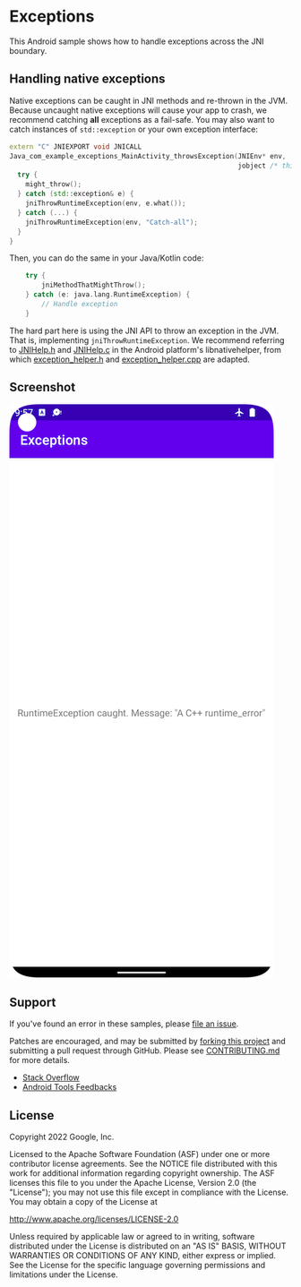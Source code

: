 # Exceptions

This Android sample shows how to handle exceptions across the JNI boundary.

## Handling native exceptions

Native exceptions can be caught in JNI methods and re-thrown in the JVM. Because
uncaught native exceptions will cause your app to crash, we recommend catching
**all** exceptions as a fail-safe. You may also want to catch instances of
`std::exception` or your own exception interface:

```C++
extern "C" JNIEXPORT void JNICALL
Java_com_example_exceptions_MainActivity_throwsException(JNIEnv* env,
                                                         jobject /* this */) {
  try {
    might_throw();
  } catch (std::exception& e) {
    jniThrowRuntimeException(env, e.what());
  } catch (...) {
    jniThrowRuntimeException(env, "Catch-all");
  }
}
```

Then, you can do the same in your Java/Kotlin code:

```kotlin
    try {
        jniMethodThatMightThrow();
    } catch (e: java.lang.RuntimeException) {
        // Handle exception
    }
```

The hard part here is using the JNI API to throw an exception in the JVM. That
is, implementing `jniThrowRuntimeException`. We recommend referring to
[JNIHelp.h](https://android.googlesource.com/platform/libnativehelper/+/refs/heads/master/include/nativehelper/JNIHelp.h)
and
[JNIHelp.c](https://android.googlesource.com/platform/libnativehelper/+/refs/heads/master/JNIHelp.c)
in the Android platform's libnativehelper, from which
[exception_helper.h](exceptions/app/src/main/cpp/exception_helper.h) and
[exception_helper.cpp](exceptions/app/src/main/cpp/exception_helper.cpp) are
adapted.

## Screenshot

![screenshot](screenshot.png)

## Support

If you've found an error in these samples, please
[file an issue](https://github.com/googlesamples/android-ndk/issues/new).

Patches are encouraged, and may be submitted by
[forking this project](https://github.com/googlesamples/android-ndk/fork) and
submitting a pull request through GitHub. Please see
[CONTRIBUTING.md](../CONTRIBUTING.md) for more details.

- [Stack Overflow](http://stackoverflow.com/questions/tagged/android-ndk)
- [Android Tools Feedbacks](http://tools.android.com/feedback)

## License

Copyright 2022 Google, Inc.

Licensed to the Apache Software Foundation (ASF) under one or more contributor
license agreements. See the NOTICE file distributed with this work for
additional information regarding copyright ownership. The ASF licenses this file
to you under the Apache License, Version 2.0 (the "License"); you may not use
this file except in compliance with the License. You may obtain a copy of the
License at

http://www.apache.org/licenses/LICENSE-2.0

Unless required by applicable law or agreed to in writing, software distributed
under the License is distributed on an "AS IS" BASIS, WITHOUT WARRANTIES OR
CONDITIONS OF ANY KIND, either express or implied. See the License for the
specific language governing permissions and limitations under the License.
